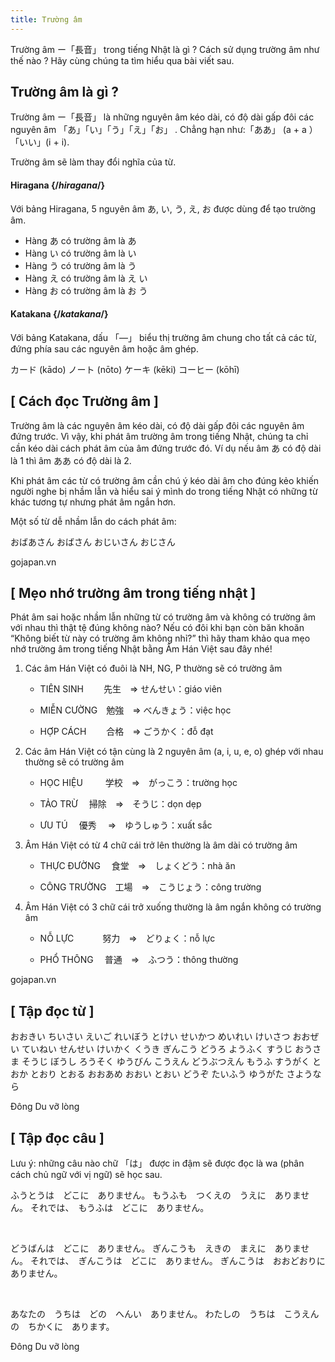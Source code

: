 ```yaml
---
title: Trường âm
---
```


<Intro>
Trường âm ー「長音」 trong tiếng Nhật là gì ? Cách sử dụng trường âm như thế nào ? Hãy cùng chúng ta tìm hiểu qua bài viết sau.
</Intro>

## Trường âm là gì ?

Trường âm ー「長音」 là những nguyên âm <CodeStep step={1}>kéo dài</CodeStep>, có độ dài gấp đôi các nguyên âm <Kanji>「あ」「い」「う」「え」「お」 </Kanji>. Chẳng hạn như:「ああ」 (a + a ）「いい」(i + i).

Trường âm sẽ làm thay đổi nghĩa của từ.


<Recipes showNavigate={false} showChallangeDescription={false} titleText="Quy tắc">

#### Hiragana {/*hiragana*/}

Với bảng Hiragana, 5 nguyên âm <Kanji>あ, い, う, え, お </Kanji> được dùng để tạo trường âm. 

- Hàng <Kanji>あ</Kanji> có trường âm là <CodeStep step={3}><Kanji>あ</Kanji></CodeStep>
- Hàng <Kanji>い</Kanji> có trường âm là <CodeStep step={3}><Kanji>い</Kanji></CodeStep>
- Hàng <Kanji>う</Kanji> có trường âm là <CodeStep step={3}><Kanji>う</Kanji></CodeStep> 
- Hàng <Kanji>え</Kanji> có trường âm là <CodeStep step={3}><Kanji>え い</Kanji></CodeStep>
- Hàng <Kanji>お</Kanji> có trường âm là <CodeStep step={3}><Kanji>お う</Kanji></CodeStep>

<Solution />

#### Katakana {/*katakana*/}

Với bảng Katakana, dấu 「―」 biểu thị trường âm chung cho tất cả các từ, đứng phía sau các nguyên âm hoặc âm ghép. 

<JaWL m={2}>
  <Kanji>カード (kādo)</Kanji>
  <Kanji>ノート (nōto)</Kanji>
</JaWL>

<JaWL m={2}>
  <Kanji>ケーキ (kēki)</Kanji>
  <Kanji>コーヒー (kōhī)</Kanji>
</JaWL>

<Solution />

</Recipes>

## [ Cách đọc Trường âm ]

Trường âm là các nguyên âm kéo dài, có độ dài gấp đôi các nguyên âm đứng trước. Vì vậy, khi phát âm trường âm trong tiếng Nhật, chúng ta chỉ cần <CodeStep step={1}>kéo dài cách phát âm của âm đứng trước đó</CodeStep>. Ví dụ nếu âm あ có độ dài là 1 thì âm ああ có độ dài là 2.

Khi phát âm các từ có trường âm cần chú ý kéo dài âm cho đúng kẻo khiến người nghe bị nhầm lẫn và hiểu sai ý mình do trong tiếng Nhật có những từ khác tương tự nhưng phát âm ngắn hơn.

Một số từ dễ nhầm lẫn do cách phát âm:

<JaWL m={2}>
  <Speak k="お婆さん"><Kanji>おばあさん</Kanji></Speak>
  <Speak k="叔母さん"><Kanji>おばさん</Kanji></Speak>
</JaWL>

<JaWL m={2}>
  <Speak k="お爺さん"><Kanji>おじいさん</Kanji></Speak>
  <Speak k="叔父さん"><Kanji>おじさん</Kanji></Speak>
</JaWL>

<Via href="https://gojapan.vn/truong-am-trong-tieng-nhat/">gojapan.vn</Via>

## [ Mẹo nhớ trường âm trong tiếng nhật ]

Phát âm sai hoặc nhầm lẫn những từ có trường âm và không có trường âm với nhau thì thật tệ đúng không nào? Nếu có đôi khi bạn còn băn khoăn “Không biết từ này có trường âm không nhỉ?” thì hãy tham khảo qua mẹo nhớ trường âm trong tiếng Nhật bằng Âm Hán Việt sau đây nhé!

1. Các âm Hán Việt có đuôi là NH, NG, P thường sẽ có trường âm

    + TIÊN SINH　　   先生　⇒     せんせい：giáo viên

    + MIỄN CƯỜNG　勉強　⇒     べんきょう：việc học

    + HỢP CÁCH　　 合格　⇒     ごうかく：đỗ đạt

2. Các âm Hán Việt có tận cùng là 2 nguyên âm (a, i, u, e, o) ghép với nhau thường sẽ có trường âm

    + HỌC HIỆU　 　  学校　⇒　がっこう：trường học

    + TẢO TRỪ　        掃除　⇒　そうじ：dọn dẹp

    + ƯU TÚ　             優秀 　⇒　ゆうしゅう：xuất sắc

3. Âm Hán Việt có từ 4 chữ cái trở lên thường là âm dài có trường âm

    + THỰC ĐƯỜNG　   食堂　⇒　しょくどう：nhà ăn

    + CÔNG TRƯỜNG　工場　⇒　こうじょう：công trường

4. Âm Hán Việt có 3 chữ cái trở xuống thường là âm ngắn không có trường âm

    + NỖ LỰC　　　    努力　⇒　どりょく：nỗ lực

    + PHỔ THÔNG　   普通　⇒　ふつう：thông thường



<Via href="https://gojapan.vn/truong-am-trong-tieng-nhat/">gojapan.vn</Via>

## [ Tập đọc từ ]

<JaWL m={4}>
  <Kanji>おおきい</Kanji>
  <Kanji>ちいさい</Kanji>
  <Kanji>えいご</Kanji>
  <Kanji>れいぼう</Kanji>
</JaWL>

<JaWL m={4}>
 <Kanji>とけい</Kanji>
 <Kanji>せいかつ</Kanji>
 <Kanji>めいれい</Kanji>
 <Kanji>けいさつ</Kanji>
</JaWL>

<JaWL m={4}>
 <Kanji>おおぜい</Kanji>
 <Kanji>ていねい</Kanji>
 <Kanji>せんせい</Kanji>
 <Kanji>けいかく</Kanji>
</JaWL>

<JaWL m={4}>
 <Kanji>くうき</Kanji>
 <Kanji>ぎんこう</Kanji>
 <Kanji>どうろ</Kanji>
 <Kanji>ようふく</Kanji>
</JaWL>

<JaWL m={4}>
 <Kanji>すうじ</Kanji>
 <Kanji>おうさま</Kanji>
 <Kanji>そうじ</Kanji>
 <Kanji>ぼうし</Kanji>
</JaWL>

<JaWL m={4}>
 <Kanji>ろうそく</Kanji>
 <Kanji>ゆうびん</Kanji>
 <Kanji>こうえん</Kanji>
 <Kanji>どうぶつえん</Kanji>
</JaWL>

<JaWL m={4}>
 <Kanji>もうふ</Kanji>
 <Kanji>すうがく</Kanji>
 <Kanji>とおか</Kanji>
 <Kanji>とおり</Kanji>
</JaWL>

<JaWL m={4}>
 <Kanji>とおる</Kanji>
 <Kanji>おおあめ</Kanji>
 <Kanji>おおい</Kanji>
 <Kanji>とおい</Kanji>
</JaWL>

<JaWL m={4}>
 <Kanji>どうぞ</Kanji>
 <Kanji>たいふう</Kanji>
 <Kanji>ゆうがた</Kanji>
 <Kanji>さようなら</Kanji>
</JaWL>

<Via href="http://dongdu.edu.vn">Đông Du vỡ lòng</Via>


## [ Tập đọc câu ]

Lưu ý: những câu nào chữ <Kanji>「は」</Kanji> được <CodeStep step={2}>in đậm</CodeStep> sẽ được đọc là <Kanji>wa</Kanji> (phân cách chủ ngữ với vị ngữ) sẽ học sau.

<JaSL>ふうとう<CodeStep step={2}>は</CodeStep>　どこに　ありません。</JaSL>
<JaSL>もうふも　つくえの　うえに　ありません。</JaSL>
<JaSL>それで<CodeStep step={2}>は</CodeStep>、　もうふ<CodeStep step={2}>は</CodeStep>　どこに　ありません。</JaSL>

<br/>

<JaSL>どうばん<CodeStep step={2}>は</CodeStep>　どこに　ありません。</JaSL>
<JaSL>ぎんこうも　えきの　まえに　ありません。</JaSL>
<JaSL>それで<CodeStep step={2}>は</CodeStep>、　ぎんこう<CodeStep step={2}>は</CodeStep>　どこに　ありません。</JaSL>
<JaSL>ぎんこう<CodeStep step={2}>は</CodeStep>　おおどおりに　ありません。</JaSL>

<br/>

<JaSL>あなたの　うち<CodeStep step={2}>は</CodeStep>　どの　へんい　ありません。</JaSL>
<JaSL>わたしの　うち<CodeStep step={2}>は</CodeStep>　こうえんの　ちかくに　あります。</JaSL>

<Via href="http://dongdu.edu.vn">Đông Du vỡ lòng</Via>

